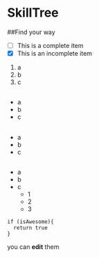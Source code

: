 SkillTree
=========
##Find your way

- [ ] This is a complete item
- [x] This is an incomplete item

1. a
2. b
3. c

##
* a
* b
* c

##
- a
- b
- c

##
- a
- b
- c
  - 1
  - 2
  - 3


```
if (isAwesome){
  return true
}
```

you can **edit** them
